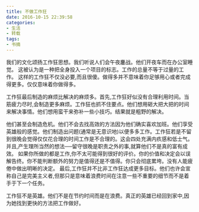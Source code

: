 ```yaml
---
title: 不做工作狂
date: 2016-10-15 22:39:58
categories:
- 生活
- 转载
tags: 
- 书摘
---
```


我们的文化颂扬工作狂思想。我们听说人们会午夜鏖战。他们开夜车而在办公室睡觉。 这被认为是一种把全身投入一个项目的标志。工作的总量不等于过量的工作。
这样的工作狂不仅没必要,而且很傻。做得多并不意味着你足够用心或者完成得更多。仅仅意味着你做得多。

工作狂最后制造的麻烦比解决的麻烦多。首先,工作狂好似没有合理利用时间。当筋疲力尽时,会制造更多麻烦。工作狂也抓不住要点。他们想用砸大把大把的时间来解决事情。他们想用蛮干来弥补一些小技巧。结果就是粗野的解决。

他们甚至会制造危机。他们不会去找高效的方法因为他们确实喜欢加班。他们享受英雄般的感觉。他们制造出问题(通常是无意识地)以便多多工作。工作狂若是不留到很晚会觉得仅仅花合理的时间工作是不合理的。这会四处充满内疚感和低士气。并且,产生理所当然的想法──留守很晚是职责之外的事,就算他们不是真的富有成效。
如果你所做的都是工作,你不太可能得到很好的评价。你的价值和决定会以误解告终。你不能判断额外的努力是值得还是不值得。你只会彻底累垮。没有人能疲倦中做出明晰的决定。
  最后,工作狂并不比非工作狂达成更多目标。他们也许会宣称自己是完美主义者,但那只是意味着浪费时间在注意一些不重要的细节而不是着手于下一个任务。 
  
  工作狂不是英雄。他们不是在节约时间而是在浪费。真正的英雄已经回到家中,因为她找到更快的方法把工作做好。